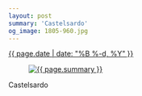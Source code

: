 ```yaml
---
layout: post
summary: 'Castelsardo'
og_image: 1805-960.jpg
---
```


<p>
 <time>
  <a href="/1805">
   {{ page.date | date: "%B %-d, %Y" }}
  </a>
 </time>
 <a href="/1805">
  <figure data-taken="7/31/2023">
   <img alt="{{ page.summary }}" sizes="(min-width: 700px) 50vw, calc(100vw - 2rem)" src="{{ site.assets_url }}/1805-480.jpg" srcset="{{ site.assets_url }}/1805-240.jpg 240w, {{ site.assets_url }}/1805-480.jpg 480w, {{ site.assets_url }}/1805-720.jpg 720w, {{ site.assets_url }}/1805-960.jpg 960w"/>
  </figure>
 </a>
 <span>
  Castelsardo
 </span>
</p>
